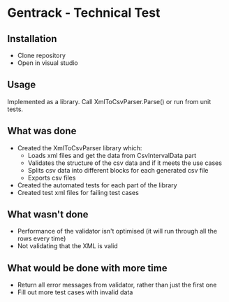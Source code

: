 # Gentrack - Technical Test

## Installation
* Clone repository
* Open in visual studio

## Usage
Implemented as a library. Call XmlToCsvParser.Parse() or run from unit tests.

## What was done
* Created the XmlToCsvParser library which:
  * Loads xml files and get the data from CsvIntervalData part
  * Validates the structure of the csv data and if it meets the use cases
  * Splits csv data into different blocks for each generated csv file
  * Exports csv files
* Created the automated tests for each part of the library
* Created test xml files for failing test cases

## What wasn't done
* Performance of the validator isn't optimised (it will run through all the rows every time)
* Not validating that the XML is valid

## What would be done with more time
* Return all error messages from validator, rather than just the first one
* Fill out more test cases with invalid data
